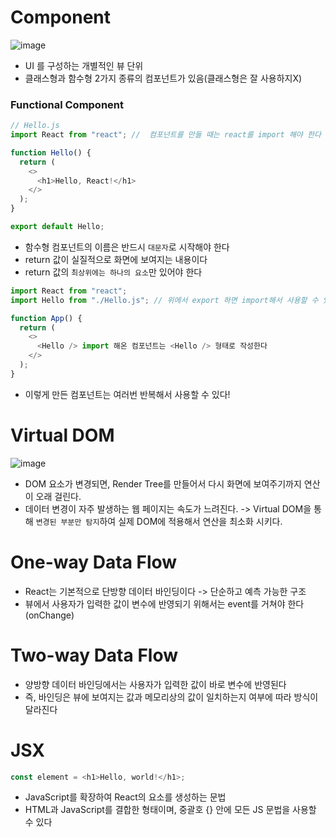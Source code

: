# Component

![image](https://user-images.githubusercontent.com/68781598/227826269-6ae50b2c-6a58-4b44-8e0c-51d3770dde70.png)

- UI 를 구성하는 개별적인 뷰 단위
- 클래스형과 함수형 2가지 종류의 컴포넌트가 있음(클래스형은 잘 사용하지X)

### Functional Component

```javascript
// Hello.js
import React from "react"; //  컴포넌트를 만들 때는 react를 import 해야 한다

function Hello() {
  return (
    <>
      <h1>Hello, React!</h1>
    </>
  );
}

export default Hello;
```

- 함수형 컴포넌트의 이름은 반드시 `대문자`로 시작해야 한다
- return 값이 실질적으로 화면에 보여지는 내용이다
- return 값의 `최상위에는 하나의 요소`만 있어야 한다

```javascript
import React from "react";
import Hello from "./Hello.js"; // 위에서 export 하면 import해서 사용할 수 있다

function App() {
  return (
    <>
      <Hello /> import 해온 컴포넌트는 <Hello /> 형태로 작성한다
    </>
  );
}
```

- 이렇게 만든 컴포넌트는 여러번 반복해서 사용할 수 있다!

# Virtual DOM

![image](https://user-images.githubusercontent.com/68781598/227827450-7d37c6af-7c3a-4dec-9c5c-53fc9ab63874.png)

- DOM 요소가 변경되면, Render Tree를 만들어서 다시 화면에 보여주기까지 연산이 오래 걸린다.
- 데이터 변경이 자주 발생하는 웹 페이지는 속도가 느려진다.
  -> Virtual DOM을 통해 `변경된 부분만 탐지`하여 실제 DOM에 적용해서 연산을 최소화 시키다.

# One-way Data Flow

- React는 기본적으로 단방향 데이터 바인딩이다 -> 단순하고 예측 가능한 구조
- 뷰에서 사용자가 입력한 값이 변수에 반영되기 위해서는 event를 거쳐야 한다(onChange)

# Two-way Data Flow

- 양방향 데이터 바인딩에서는 사용자가 입력한 값이 바로 변수에 반영된다
- 즉, 바인딩은 뷰에 보여지는 값과 메모리상의 값이 일치하는지 여부에 따라 방식이 달라진다

# JSX

```javascript
const element = <h1>Hello, world!</h1>;
```

- JavaScript를 확장하여 React의 요소를 생성하는 문법
- HTML과 JavaScript를 결합한 형태이며, 중괄호 {} 안에 모든 JS 문법을 사용할 수 있다
